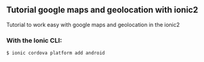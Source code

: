 ## Tutorial google maps and geolocation with ionic2

Tutorial to work easy with google maps and geolocation in the ionic2

### With the Ionic CLI:

```bash
$ ionic cordova platform add android
```